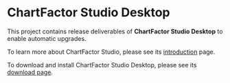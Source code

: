 # ChartFactor Studio Desktop

This project contains release deliverables of **ChartFactor Studio Desktop** to enable automatic upgrades. 

To learn more about ChartFactor Studio, please see its [introduction](https://chartfactor.com/doc/latest/studio_intro/) page.

To download and install ChartFactor Studio Desktop, please see its [download page](https://chartfactor.com/download/chartfactor-studio).






